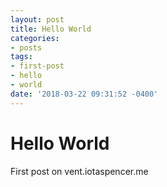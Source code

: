 ```yaml
---
layout: post
title: Hello World
categories:
- posts
tags:
- first-post
- hello
- world
date: '2018-03-22 09:31:52 -0400'
---
```


# Hello World

First post on vent.iotaspencer.me